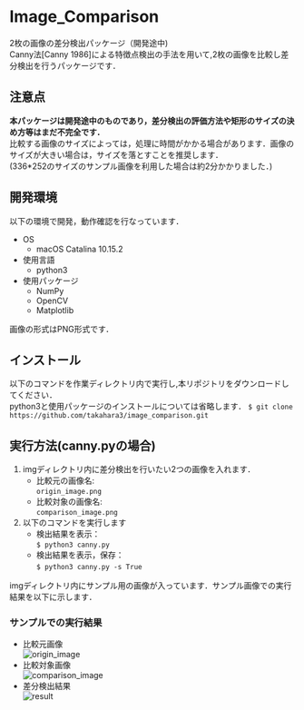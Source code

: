 # Image_Comparison
2枚の画像の差分検出パッケージ（開発途中)  
Canny法[Canny 1986]による特徴点検出の手法を用いて,2枚の画像を比較し差分検出を行うパッケージです．  

## 注意点
**本パッケージは開発途中のものであり，差分検出の評価方法や矩形のサイズの決め方等はまだ不完全です．**  
比較する画像のサイズによっては，処理に時間がかかる場合があります．画像のサイズが大きい場合は，サイズを落とすことを推奨します．  
(336*252のサイズのサンプル画像を利用した場合は約2分かかりました．)  

## 開発環境
以下の環境で開発，動作確認を行なっています．
* OS
  - macOS Catalina 10.15.2
* 使用言語
  - python3
* 使用パッケージ
  - NumPy
  - OpenCV
  - Matplotlib  

画像の形式はPNG形式です．

## インストール
以下のコマンドを作業ディレクトリ内で実行し,本リポジトリをダウンロードしてください．  
python3と使用パッケージのインストールについては省略します．
`$ git clone https://github.com/takahara3/image_comparison.git`

## 実行方法(canny.pyの場合)
1. imgディレクトリ内に差分検出を行いたい2つの画像を入れます．
    - 比較元の画像名:  
    `origin_image.png`
    - 比較対象の画像名:  
    `comparison_image.png`
2. 以下のコマンドを実行します　　
    - 検出結果を表示：  
    `$ python3 canny.py`
    - 検出結果を表示，保存：  
    `$ python3 canny.py -s True`　　

imgディレクトリ内にサンプル用の画像が入っています．サンプル画像での実行結果を以下に示します．  
### サンプルでの実行結果  
* 比較元画像  
![origin_image](https://user-images.githubusercontent.com/49555813/70996972-527b5400-2117-11ea-8045-c8f247f46e3b.png)  
* 比較対象画像  
![comparison_image](https://user-images.githubusercontent.com/49555813/70997028-6f178c00-2117-11ea-9af9-d3e0b8af1b7a.png)  
* 差分検出結果  
![result](https://user-images.githubusercontent.com/49555813/70995552-2b6f5300-2114-11ea-8310-701fda4ac1b4.png)
